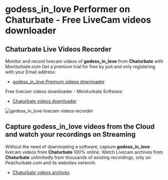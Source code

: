 # godess_in_love Performer on Chaturbate - Free LiveCam videos downloader

## Chaturbate Live Videos Recorder

Monitor and record livecam videos of **godess_in_love** from **Chaturbate** with Moniturbate.com
Get a premium trial for free by just and only registering with your Email address:
* [godess_in_love Premium videos downloader](https://moniturbate.com/request-demo-licence-key.html)

Free livecam videos downloader - Moniturbate Software:
* [Chaturbate videos downloader](https://moniturbate.com/moniturbate-download-software.html)

![godess_in_love livecam videos recorder](https://peachurnet.com/templates/moniturbate-software.png)


## Capture godess_in_love videos from the Cloud and watch your recordings on Streaming

Without the need of downloading a software, capture **godess_in_love** livecam videos from **Chaturbate** 100% online.
Watch Livecam archives from **Chaturbate** unlimitedly from thousands of existing recordings, only on Peachurbate.com and its websites network:
* [Chaturbate videos archives](https://peachurnet.com/)